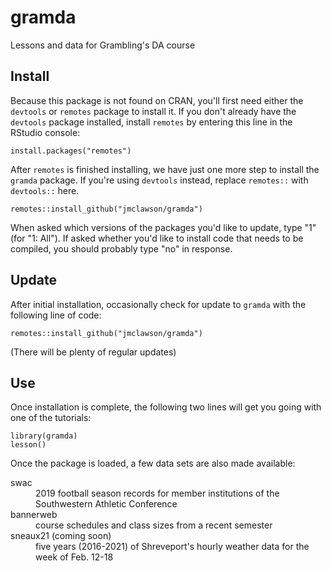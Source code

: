 # gramda

Lessons and data for Grambling's DA course

## Install
Because this package is not found on CRAN, you'll first need either the `devtools` or `remotes` package to install it. If you don't already have the `devtools` package installed, install `remotes` by entering this line in the RStudio console:

```{r}
install.packages("remotes")
```

After `remotes` is finished installing, we have just one more step to install the `gramda` package. If you're using `devtools` instead, replace `remotes::` with `devtools::` here. 

```{r}
remotes::install_github("jmclawson/gramda")
```

When asked which versions of the packages you'd like to update, type "1" (for "1: All"). If asked whether you'd like to install code that needs to be compiled, you should probably type "no" in response.

## Update

After initial installation, occasionally check for update to `gramda` with the following line of code:

```{r}
remotes::install_github("jmclawson/gramda")
```

(There will be plenty of regular updates)


## Use
Once installation is complete, the following two lines will get you going with one of the tutorials:

```{r}
library(gramda)
lesson()
```

Once the package is loaded, a few data sets are also made available:

<dl>
<dt>swac</dt>
<dd>2019 football season records for member institutions of the Southwestern Athletic Conference</dd>

<dt>bannerweb</dt>
<dd>course schedules and class sizes from a recent semester</dd>

<dt>sneaux21 (coming soon)</dt>
<dd>five years (2016-2021) of Shreveport's hourly weather data for the week of Feb. 12-18</dd>
</dl>
